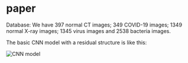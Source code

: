 # paper

Database: We have 397 normal CT images; 349 COVID-19 images; 1349 normal X-ray images; 1345 virus images and 2538 bacteria images.

The basic CNN model with a residual structure is like this:

![](图片链接 "CNN model")

